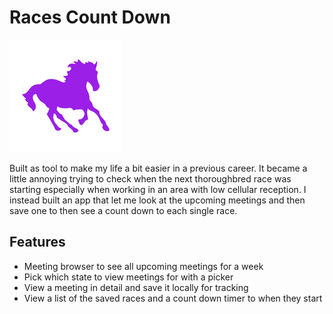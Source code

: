 # Races Count Down

![Alt text](/Screenshots/App_Icon.png?raw=true "App Icon")

Built as tool to make my life a bit easier in a previous career. It became a little annoying trying to check when the next thoroughbred race was starting especially when working in an area with low cellular reception. I instead built an app that let me look at the upcoming meetings and then save one to then see a count down to each single race.

## Features
 - Meeting browser to see all upcoming meetings for a week
 - Pick which state to view meetings for with a picker
 - View a meeting in detail and save it locally for tracking
 - View a list of the saved races and a count down timer to when they start
